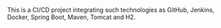 This is a CI/CD project integrating such technologies as GitHub, Jenkins, Docker, Spring Boot, Maven, Tomcat and  H2.



